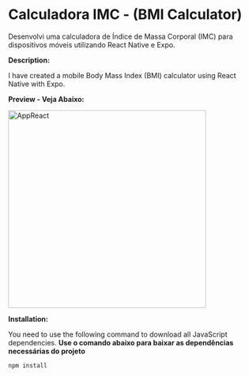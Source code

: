 # Calculadora IMC - (BMI Calculator)

Desenvolvi uma calculadora de Índice de Massa Corporal (IMC) para dispositivos móveis utilizando React Native e Expo.

**Description:**


I have created a mobile Body Mass Index (BMI) calculator using React Native with Expo.

**Preview - Veja Abaixo:**


<img src="https://github.com/Arthur-byte-code/ReactNative-bmiCalculator-/assets/152222113/894f89ac-a610-4813-9ba8-83a8bc118b09" alt="AppReact" width="400">


**Installation:**


You need to use the following command to download all JavaScript dependencies. **Use o comando abaixo para baixar as dependências necessárias do projeto**
```bash
npm install
